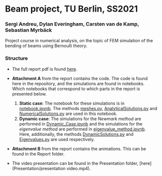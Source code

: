 # Beam project, TU Berlin, SS2021
### Sergi Andreu, Dylan Everingham, Carsten van de Kamp, Sebastian Myrbäck
Project course in numerical analysis, on the topic of FEM simulation of the bending of beams using Bernoulli theory.

### Structure

* The full report pdf is found [here](Report/Report_Numerical_Analysis_of_Vibrating_Beams.pdf). 
* **Attachment A** from the report contains the code. The code is found here in the repository, and the simulations are found in notebooks. Which notebooks that correspond to which parts in the report is presented below.

  1. **Static case**: The notebook for these simulations is in [notebook.ipynb](notebook.ipynb). The methods [meshes.py](meshes.py), [AnalyticalSolutions.py](AnalyticalSolutions.py) and [NumericalSolutions.py](NumericalSolutions.py) are used in this notebook. 
  2. **Dynamic case**: The simulations for the *Newmark method* are performed in [Dynamic_Case.ipynb](Dynamic_Case.ipynb) and the simulations for the *eigenvalue method* are performed in [eigenvalue_method.ipynb](eigenvalue_method.ipynb). Here, additionally, the methods [DynamicSolutions.py](DynamicSolutions.py) and [Eigenvalues.py](Eigenvalues.py) are used respectively.
* **Attachment B** from the report contains the animations. This can be found in the Report folder.
* The video presentation can be found in the Presentation folder, [here](Presentation/presentation video.mp4).


